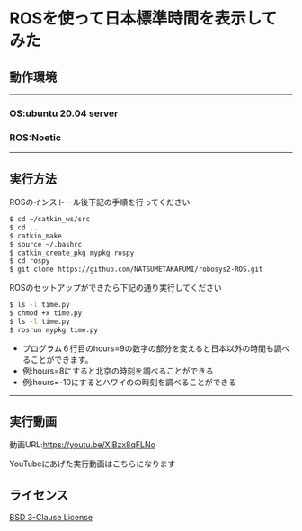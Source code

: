 # ROSを使って日本標準時間を表示してみた

## 動作環境
---
### OS:ubuntu 20.04 server
### ROS:Noetic
---

## 実行方法
ROSのインストール後下記の手順を行ってください
```sh
$ cd ~/catkin_ws/src
$ cd ..
$ catkin_make
$ source ~/.bashrc
$ catkin_create_pkg mypkg rospy
$ cd rospy
$ git clone https://github.com/NATSUMETAKAFUMI/robosys2-ROS.git
```

ROSのセットアップができたら下記の通り実行してください
```sh
$ ls -l time.py
$ chmod +x time.py
$ ls -l time.py
$ rosrun mypkg time.py
```

* プログラム６行目のhours=9の数字の部分を変えると日本以外の時間も調べることができます。 
* 例:hours=8にすると北京の時刻を調べることができる
* 例:hours=-10にするとハワイのの時刻を調べることができる  

---

## 実行動画

動画URL:https://youtu.be/XlBzx8qFLNo

YouTubeにあげた実行動画はこちらになります

## ライセンス
[BSD 3-Clause License](https://github.com/NATSUMETAKAFUMI/robosysws2-ROS/blob/main/LICENSE)
